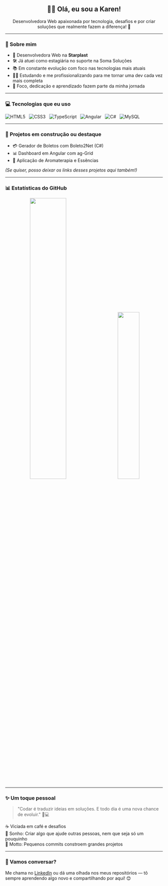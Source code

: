 <h2 align="center">👩‍💻 Olá, eu sou a Karen!</h2>

<p align="center">
Desenvolvedora Web apaixonada por tecnologia, desafios e por criar soluções que realmente fazem a diferença! 🚀  
</p>

---

### 🌟 Sobre mim

- 💼 Desenvolvedora Web na **Starplast**
- 🛠️ Já atuei como estagiária no suporte na Soma Soluções
- 📚 Em constante evolução com foco nas tecnologias mais atuais
- 👩‍🎓 Estudando e me profissionalizando para me tornar uma dev cada vez mais completa
- 🎯 Foco, dedicação e aprendizado fazem parte da minha jornada

---

### 💻 Tecnologias que eu uso

![HTML5](https://img.shields.io/badge/-HTML5-E34F26?style=flat&logo=html5&logoColor=white) &nbsp;
![CSS3](https://img.shields.io/badge/-CSS3-1572B6?style=flat&logo=css3&logoColor=white) &nbsp;
![TypeScript](https://img.shields.io/badge/-TypeScript-3178C6?style=flat&logo=typescript&logoColor=white) &nbsp;
![Angular](https://img.shields.io/badge/-Angular-DD0031?style=flat&logo=angular&logoColor=white) &nbsp;
![C#](https://img.shields.io/badge/-CSharp-239120?style=flat&logo=c-sharp&logoColor=white) &nbsp;
![MySQL](https://img.shields.io/badge/-MySQL-4479A1?style=flat&logo=mysql&logoColor=white) &nbsp;

---

### 🚧 Projetos em construção ou destaque

- 💳 Gerador de Boletos com Boleto2Net (C#)
- 📊 Dashboard em Angular com ag-Grid
- 🌿 Aplicação de Aromaterapia e Essências

*(Se quiser, posso deixar os links desses projetos aqui também!)*

---

### 📊 Estatísticas do GitHub

<p align="center">
  <img src="https://github-readme-stats.vercel.app/api?username=Karen-HerOAcEDucK&show_icons=true&theme=radical" width="48%" /> &nbsp; &nbsp; &nbsp; &nbsp; &nbsp;
  <img src="https://github-readme-stats.vercel.app/api/top-langs/?username=Karen-HerOAcEDucK&layout=compact&theme=radical" width="37%"/>
</p>

---

### ✨ Um toque pessoal

> "Codar é traduzir ideias em soluções. E todo dia é uma nova chance de evoluir." 🌱💻

☕ Viciada em café e desafios  
💜 Sonho: Criar algo que ajude outras pessoas, nem que seja só um pouquinho  
🎯 Motto: Pequenos commits constroem grandes projetos

---

### 💌 Vamos conversar?

Me chama no [LinkedIn](https://www.linkedin.com/in/karen-alexandre-570292203/) ou dá uma olhada nos meus repositórios — tô sempre aprendendo algo novo e compartilhando por aqui! 😊
